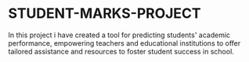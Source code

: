 # STUDENT-MARKS-PROJECT
In this project i have created a tool for predicting students' academic performance, empowering teachers and educational institutions to offer tailored assistance and resources to foster student success in school.



